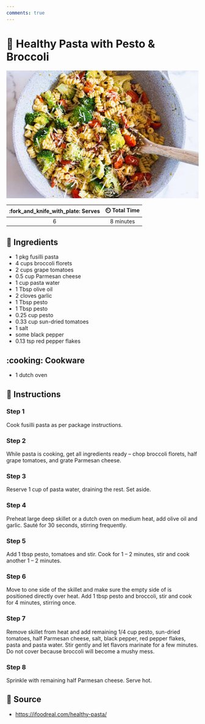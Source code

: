 ```yaml
---
comments: true
---
```

# :broccoli: Healthy Pasta with Pesto & Broccoli

![Healthy Pasta with Pesto and Broccoli](../assets/images/healthy-pasta-with-pesto-and-broccoli.jpg)

| :fork_and_knife_with_plate: Serves | :timer_clock: Total Time |
|:----------------------------------:|:-----------------------: |
| 6 | 8 minutes |

## :salt: Ingredients

- 1 pkg fusilli pasta
- 4 cups broccoli florets
- 2 cups grape tomatoes
- 0.5 cup Parmesan cheese
- 1 cup pasta water
- 1 Tbsp olive oil
- 2 cloves garlic
- 1 Tbsp pesto
- 1 Tbsp pesto
- 0.25 cup pesto
- 0.33 cup sun-dried tomatoes
- 1 salt
- some black pepper
- 0.13 tsp red pepper flakes

## :cooking: Cookware

- 1 dutch oven

## :pencil: Instructions

### Step 1

Cook fusilli pasta as per package instructions.

### Step 2

While pasta is cooking, get all ingredients ready – chop broccoli florets, half grape tomatoes, and grate Parmesan
cheese.

### Step 3

Reserve 1 cup of pasta water, draining the rest. Set aside.

### Step 4

Preheat large deep skillet or a dutch oven on medium heat, add olive oil and garlic. Sauté for 30 seconds, stirring
frequently.

### Step 5

Add 1 tbsp pesto, tomatoes and stir. Cook for 1 – 2 minutes, stir and cook another 1 – 2 minutes.

### Step 6

Move to one side of the skillet and make sure the empty side of is positioned directly over heat. Add 1 tbsp pesto and
broccoli, stir and cook for 4 minutes, stirring once.

### Step 7

Remove skillet from heat and add remaining 1/4 cup pesto, sun-dried tomatoes, half Parmesan cheese, salt, black pepper,
red pepper flakes, pasta and pasta water. Stir gently and let flavors marinate for a few minutes. Do not cover because
broccoli will become a mushy mess.

### Step 8

Sprinkle with remaining half Parmesan cheese. Serve hot.

## :link: Source

- <https://ifoodreal.com/healthy-pasta/>
